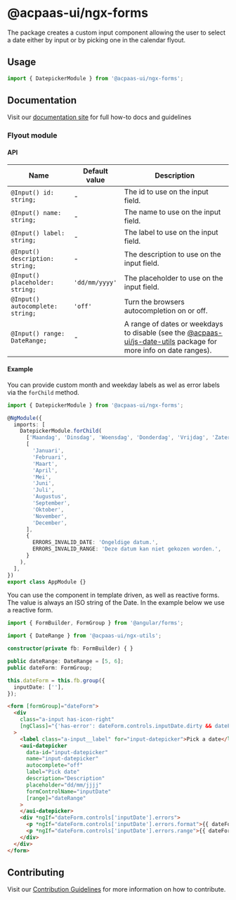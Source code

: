 # @acpaas-ui/ngx-forms

The package creates a custom input component allowing the user to select a date either by input or by picking one in the calendar flyout.

## Usage

```typescript
import { DatepickerModule } from '@acpaas-ui/ngx-forms';
```

## Documentation

Visit our [documentation site](https://antwerp-ui.digipolis.be/) for full how-to docs and guidelines

### Flyout module

#### API

| Name                             | Default value  | Description                                                                                                                                                                                                     |
| -------------------------------- | -------------- | --------------------------------------------------------------------------------------------------------------------------------------------------------------------------------------------------------------- |
| `@Input() id: string;`           | -              | The id to use on the input field.                                                                                                                                                                               |
| `@Input() name: string;`         | -              | The name to use on the input field.                                                                                                                                                                             |
| `@Input() label: string;`        | -              | The label to use on the input field.                                                                                                                                                                            |
| `@Input() description: string;`  | -              | The description to use on the input field.                                                                                                                                                                      |
| `@Input() placeholder: string;`  | `'dd/mm/yyyy'` | The placeholder to use on the input field.                                                                                                                                                                      |
| `@Input() autocomplete: string;` | `'off'`        | Turn the browsers autocompletion on or off.                                                                                                                                                                     |
| `@Input() range: DateRange;`     | -              | A range of dates or weekdays to disable (see the [@acpaas-ui/js-date-utils](https://github.com/digipolisantwerp/antwerp-ui_js/blob/master/packages/date-utils/README.md) package for more info on date ranges). |

#### Example

You can provide custom month and weekday labels as wel as error labels via the `forChild` method.

```typescript
import { DatepickerModule } from '@acpaas-ui/ngx-forms';

@NgModule({
  imports: [
    DatepickerModule.forChild(
      ['Maandag', 'Dinsdag', 'Woensdag', 'Donderdag', 'Vrijdag', 'Zaterdag', 'Zondag'],
      [
        'Januari',
        'Februari',
        'Maart',
        'April',
        'Mei',
        'Juni',
        'Juli',
        'Augustus',
        'September',
        'Oktober',
        'November',
        'December',
      ],
      {
        ERRORS_INVALID_DATE: 'Ongeldige datum.',
        ERRORS_INVALID_RANGE: 'Deze datum kan niet gekozen worden.',
      }
    ),
  ],
})
export class AppModule {}
```

You can use the component in template driven, as well as reactive forms. The value is always an ISO string of the Date.
In the example below we use a reactive form.

```typescript
import { FormBuilder, FormGroup } from '@angular/forms';

import { DateRange } from '@acpaas-ui/ngx-utils';

constructor(private fb: FormBuilder) { }

public dateRange: DateRange = [5, 6];
public dateForm: FormGroup;

this.dateForm = this.fb.group({
  inputDate: [''],
});
```

```html
<form [formGroup]="dateForm">
  <div
    class="a-input has-icon-right"
    [ngClass]="{'has-error': dateForm.controls.inputDate.dirty && dateForm.controls.inputDate.invalid}"
  >
    <label class="a-input__label" for="input-datepicker">Pick a date</label>
    <aui-datepicker
      data-id="input-datepicker"
      name="input-datepicker"
      autocomplete="off"
      label="Pick date"
      description="Description"
      placeholder="dd/mm/jjjj"
      formControlName="inputDate"
      [range]="dateRange"
    >
    </aui-datepicker>
    <div *ngIf="dateForm.controls['inputDate'].errors">
      <p *ngIf="dateForm.controls['inputDate'].errors.format">{{ dateForm.controls['inputDate'].errors.format }}</p>
      <p *ngIf="dateForm.controls['inputDate'].errors.range">{{ dateForm.controls['inputDate'].errors.range }}</p>
    </div>
  </div>
</form>
```

## Contributing

Visit our [Contribution Guidelines](../../../../../CONTRIBUTING.md) for more information on how to contribute.
